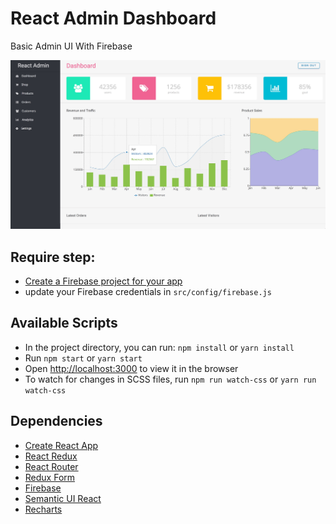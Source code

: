 # React Admin Dashboard
Basic Admin UI With Firebase

![Screenshot](src/images/screenshot.jpg)

## Require step:
- [Create a Firebase project for your app](https://firebase.google.com/docs/web/setup)
- update your Firebase credentials in  `src/config/firebase.js`

## Available Scripts

- In the project directory, you can run: `npm install` or `yarn install`
- Run `npm start` or `yarn start`
- Open [http://localhost:3000](http://localhost:3000) to view it in the browser
- To watch for changes in SCSS files, run `npm run watch-css` or `yarn run watch-css`

## Dependencies

- [Create React App](https://github.com/facebookincubator/create-react-app)
- [React Redux](https://github.com/reactjs/redux)
- [React Router](https://github.com/ReactTraining/react-router)
- [Redux Form](http://redux-form.com/)
- [Firebase](https://firebase.google.com/)
- [Semantic UI React](https://react.semantic-ui.com)
- [Recharts](http://recharts.org/#/en-US/)